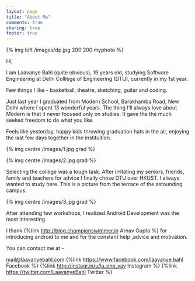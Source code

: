 ```yaml
---
layout: page
title: "About Me"
comments: true
sharing: true
footer: true
---
```



{% img left /images/dp.jpg 200 200 myphoto %}

Hi,


I am Laavanye Bahl (quite obvious), 19 years old, studying Software Engineering at Delhi Colllege of Engineering (DTU), currently in my 1st year.


Few things I like - basketball, theatre, sketching, guitar and coding. 

Just last year I graduated from Modern School, Barakhamba Road, New Delhi where I spent 13 wonderful years.
The thing I'll always love about Modern is that it never focused only on studies. It gave the the much seeked freedom to do what you like.


Feels like yesterday, happy kids throwing graduation hats in the air, enjoying the last few days together in the instituition.

{% img centre /images/1.jpg  grad %}

{% img centre /images/2.jpg  grad %}


Selecting the college was a tough task. After irritating my seniors, friends, family and teachers for advice I finally chose DTU over HKUST.
I always wanted to study here. This is a picture from the terrace of the astounding campus.

{% img centre /images/3.jpg  grad %}


After attending few workshops, I realized Android Development was the most interesting.

I thank {%link http://blog.championswimmer.in Arnav Gupta %} for introducing android to me and for the constant help ,advice and motivation. 

You can contact me at - 

mail@laavanyebahl.com
{%link https://www.facebook.com/laavanye.bahl Facebook %}
{%link http://instagr.in/u/la_one_yay Instagram %}
{%link https://twitter.com/LaavanyeBahl Twitter %}

